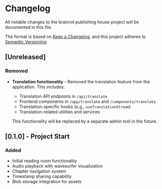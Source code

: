 # Changelog

All notable changes to the brainrot publishing house project will be documented in this file.

The format is based on [Keep a Changelog](https://keepachangelog.com/en/1.0.0/),
and this project adheres to [Semantic Versioning](https://semver.org/spec/v2.0.0.html).

## [Unreleased]

### Removed

- **Translation functionality** - Removed the translation feature from the application. This includes:

  - Translation API endpoints in `/api/translate`
  - Frontend components in `/app/translate` and `/components/translate`
  - Translation-specific hooks (e.g., `useTranslationStream`)
  - Translation-related utilities and services

  This functionality will be replaced by a separate admin tool in the future.

## [0.1.0] - Project Start

### Added

- Initial reading room functionality
- Audio playback with wavesurfer visualization
- Chapter navigation system
- Timestamp sharing capability
- Blob storage integration for assets
